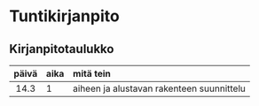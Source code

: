 # Tuntikirjanpito

## Kirjanpitotaulukko
| päivä | aika | mitä tein  |
| :----:|:-----| :-----|
| 14.3  | 1    | aiheen ja alustavan rakenteen suunnittelu |

